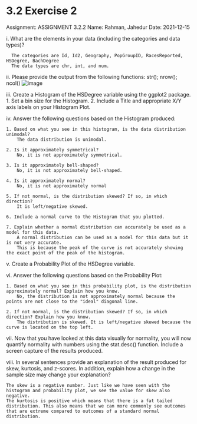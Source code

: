 # 3.2 Exercise 2

Assignment: ASSIGNMENT 3.2.2
Name: Rahman, Jahedur
Date: 2021-12-15


i.    What are the elements in your data (including the categories and data types)?

      The categories are Id, Id2, Geography, PopGroupID, RacesReported, HSDegree, BachDegree
      The data types are chr, int, and num.


ii.   Please provide the output from the following functions: str(); nrow(); ncol()
      ![image](https://user-images.githubusercontent.com/89809634/146693222-8cc69907-c7f9-48a2-a29e-7eccd9cf5210.png)



iii.  Create a Histogram of the HSDegree variable using the ggplot2 package.
    1. Set a bin size for the Histogram.
    2. Include a Title and appropriate X/Y axis labels on your Histogram Plot.




iv.   Answer the following questions based on the Histogram produced:

    1. Based on what you see in this histogram, is the data distribution unimodal?
        The data distribution is unimodal.

    2. Is it approximately symmetrical?
        No, it is not approximately symmetrical.

    3. Is it approximately bell-shaped?
        No, it is not approximately bell-shaped.

    4. Is it approximately normal?
        No, it is not approximately normal

    5. If not normal, is the distribution skewed? If so, in which direction?
        It is left/negative skewed.

    6. Include a normal curve to the Histogram that you plotted.

    7. Explain whether a normal distribution can accurately be used as a model for this data.
        A normal distribution can be used as a model for this data but it is not very accurate. 
        This is because the peak of the curve is not accurately showing the exact point of the peak of the histogram.


v.    Create a Probability Plot of the HSDegree variable.


vi.   Answer the following questions based on the Probability Plot:

    1. Based on what you see in this probability plot, is the distribution approximately normal? Explain how you know.
        No, the distribution is not approximately normal because the points are not close to the "ideal" diagonal line.

    2. If not normal, is the distribution skewed? If so, in which direction? Explain how you know.
        The distribution is skewed. It is left/negative skewed because the curve is located on the top left.


vii.  Now that you have looked at this data visually for normality, you will now quantify normality with numbers using the stat.desc() function. Include a screen capture of the results produced.


viii.  In several sentences provide an explanation of the result produced for skew, kurtosis, and z-scores. In addition, explain how a change in the sample size may change your explanation?

    The skew is a negative number. Just like we have seen with the histogram and probability plot, we see the value for skew also negative. 
    The kurtosis is positive which means that there is a fat tailed distribution. This also means that we can more commonly see outcomes that are extreme compared to outcomes of a standard normal distribution. 
